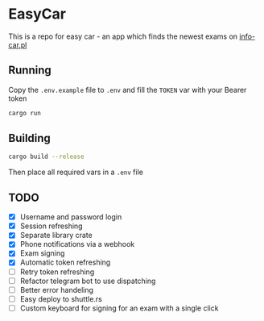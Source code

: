 # EasyCar

This is a repo for easy car - an app which finds the newest exams on [info-car.pl](https://info-car.pl/)

## Running 

Copy the `.env.example` file to `.env` and fill the `TOKEN` var with your Bearer token

```bash
cargo run
```

## Building

```bash
cargo build --release
```

Then place all required vars in a `.env` file 

## TODO

- [x] Username and password login
- [x] Session refreshing
- [x] Separate library crate
- [x] Phone notifications via a webhook
- [x] Exam signing
- [x] Automatic token refreshing
- [ ] Retry token refreshing
- [ ] Refactor telegram bot to use dispatching
- [ ] Better error handeling
- [ ] Easy deploy to shuttle.rs
- [ ] Custom keyboard for signing for an exam with a single click
